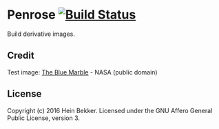 # Penrose [![Build Status](https://secure.travis-ci.org/netbek/penrose.png?branch=master)](http://travis-ci.org/netbek/penrose)

Build derivative images.

## Credit

Test image: [The Blue Marble](https://www.nasa.gov/content/blue-marble-image-of-the-earth-from-apollo-17) - NASA (public domain)

## License

Copyright (c) 2016 Hein Bekker. Licensed under the GNU Affero General Public License, version 3.
